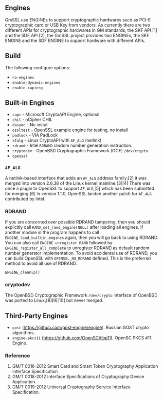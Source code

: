 ## Engines

GmSSL use ENGINEs to support cryptographic hardwares such as PCI-E cryptographic
card or USB Key from vendors. As currently there are two different APIs for
cryptographic hardwares in GM standards, the SKF API [1] and the SDF API [2],
the GmSSL project provides two ENGINEs, the SKF ENGINE and the SDF ENGINE to support hardware with different APIs.


## Build

The following configure options:

* `no-engines`
* `enable-dynamic-engines`
* `enable-capieng`


## Built-in Engines

* `capi` - Microsoft CryptoAPI Engine, optional
* `chil` - nCipher CHIL
* `dasync` - No install
* `ossltest` - OpenSSL example engine for testing, no install
* `padlock` - VIA PadLock
* `afalg` - Linux CryptoAPI with `AF_ALG` (netlink)
* `rdrand` - Intel `RDRAND` random number generation instruction.
* `cryptodev` - OpenBSD Cryptographic Framework (OCF) `/dev/crypto`.
* `openssl`

### `AF_ALG`
A netlink-based interface that adds an `AF_ALG` address family;[2] it was merged
into version 2.6.38 of the Linux kernel mainline.[3][4] There was once a plugin
to OpenSSL to support `AF_ALG`,[5] which has been submitted for merging.[6] In
version 1.1.0, OpenSSL landed another patch for `AF_ALG` contributed by Intel.

### RDRAND

If you are concerned over possible RDRAND tampering, then you should explicitly
call `RAND_set_rand_engine(NULL)` after loading all engines. If another module in
the program happens to call `ENGINE_load_builtin_engines` again, then you will go
back to using RDRAND.
You can also call `ENGINE_unregister_RAND` followed by
`ENGINE_register_all_complete` to unregister RDRAND as default random number
generator implementation.
To avoid accidental use of RDRAND, you can build OpenSSL with
`OPENSSL_NO_RDRAND`
defined. This is the preferred method to avoid all use of RDRAND.

`ENGINE_cleanup()`


### cryptodev

The OpenBSD Cryptographic Framework `/dev/crypto` interface of OpenBSD was ported
to Linux,[8][9][10] but never merged.

## Third-Party Engines

* `gost` (https://github.com/gost-engine/engine). Russian GOST crypto algorithms.
* `engine-pkcs11` (https://github.com/OpenSC/libp11). OpenSC PKCS #11 Engine.


### Reference

 1. GM/T 0016-2012 Smart Card and Smart Token Cryptography Application Interface
    Specification
 2. GM/T 0018-2012 Interface Specifications of Cryptography Device Application.
 3. GM/T 0019-2012 Universal Cryptography Service Interface Specification.
